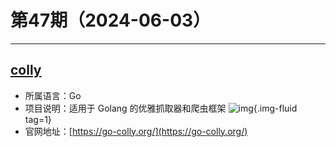 # 第47期（2024-06-03）

---
## [colly](https://github.com/gocolly/colly)
- 所属语言：Go
- 项目说明：适用于 Golang 的优雅抓取器和爬虫框架
![img](https://mirror.ghproxy.com/https://raw.githubusercontent.com/xiaoxuan6/weekly/main/docs/static/images/2024-06-03/1717382862.png){.img-fluid tag=1}
- 官网地址：[https://go-colly.org/](https://go-colly.org/)
